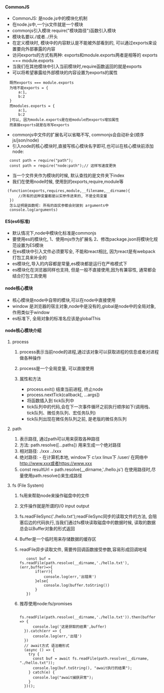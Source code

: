 #### CommonJS
  - CommonJS: 是node.js中的模块化机制
  - 在node.js中,一个js文件就是一个模块
  - commonjs引入模块 require("模块路径")函数引入模块
  - 模块名要以./或者../开头
  - 在定义模块时, 模块中的内容默认是不能被外部看到的, 可以通过exports来设置要向外部暴露的内容
  - 访问exports的方式有两种: exports和module.exports两者是相等的 exports === module.exports
  - 当我们在其他模块中引入当前模块时,require函数返回的就是exports
  - 可以将希望暴露给外部模块的内容设置为exports的属性
  
  ```
    既然exports === module.exports
    为啥不能exports = {
        a:1,
        b:2
    }
    而modules.exports = {
        a:1,
        b:2
    }可以, 因为module.exports是在给module的exports增加属性
    而直接exports就是在改写exports
  ```
 - commonjs中文件的扩展名可以省略不写, commonjs会自动补全(顺序js/json/node)
 - 引入node的核心模块时,直接写核心模块名字即可,也可以在核心模块前添加 node:
  
  ```
    const path = require("path");
    const path = require("node:path");// 这样写速度更快
  ```
 - 当一个文件夹作为模块的时候, 默认查找的是文件夹下index
 - 我们在使用node时候, 使用到的exports,require,module等

  ```
   (function(exports,requires,module,__filename,__dirname){
        //所有的这种变量都是以实参传进来的, 不是全局变量
    })
    怎么证明是函数呢: 所有的函实参都会封装到 arguments中
    console.log(arguments) 
  ```

#### ES(es6标准)
  - 默认情况下,node中模块化标准是commonjs
  - 要使用es的模块化, 1、使用mjs作为扩展名 2、修改package.json将模块化规范设置为ES模块
  - 在es模块中引入文件必须要写全, 不能和react相比, 因为react是有webpack打包工具来补全的
  - es模块化,导入的内容都是常量,es模块都是运行在严格模式下
  - es模块化在浏览器同样也支持, 但是一般不直接使用,因为有兼容性, 通常都会结合打包工具使用

#### node核心模块
  - 核心模块是node中自带的模块,可以在node中直接使用
  - window 是浏览器的宿主对象,node中是没有的,global是node中的全局对象, 作用类似于window
  - es标准下, 全局对象的标准名应该是globalThis
  
#### node核心模块介绍

  1. process
        1. process表示当前node的进程,通过该对象可以获取进程的信息或者对进程做各种操作
        1. process是一个全局变量, 可以直接使用
        2. 属性和方法

           - process.exit() 结束当前进程, 终止node 
           - process.nextTick(callback[, ...args]) 
            - 将函数插入到 tick队列中
            - tick队列中的代码,会在下一次事件循环之前执行顺序如下(调用栈、tick队列、微任务队列、宏任务队列)
            - tick队列出现在微任务队列之前, 是老版的微任务队列

  2. path
        1. 表示路径, 通过path可以用来获取各种路径
        2. 方法: path.resolve([...paths]) 用来生成一个绝对路径 
        3. 相对路径: ./xxx ../xxx 
        4. 绝对路径: - 在计算机本地, window下 c:\xx linux下 /user/ 在网络中 http://www.xxx或者https://www.xxx
        5. const resultUrl =  path.resolve(__dirname,'./hello.js') 在使用路径时,尽量使用path.resolve()来生成路径
   
  3. fs (File System)
        1. fs用来帮助node来操作磁盘中的文件
        2. 文件操作就是所谓的I/0  input output
        3. fs.readFileSync('./hello.txt');readFileSync同步的读取文件的方法, 会阻塞后边的代码执行,当我们通过fs模块读取磁盘中的数据时候, 读取的数据总会以Buffer对象的形式返回
        4. Buffer是一个临时用来存储数据的缓存区
        5. readFile异步读取文件, 需要传回调函数接受参数,容易形成回调地域
   

           ```
              const buf = fs.readFile(path.resolve(__dirname,'./hello.txt'),(err,buffer)=>{
                  if(err){
                      console.log(err,'出错来')
                  }else{
                      console.log(buffer.toString())
                  }
              })
           ```

      1. 推荐使用node:fs/promises
          
          ```
            fs.readFile(path.resolve(__dirname,'./hello.txt')).then(buffer => {
                console.log('这是获取的结果',buffer)
            }).catch(err => {
                console.log(err,'出错')
            })
            // await方式 语法糖形式
            (async () => {
              try {
                const buf = await fs.readFile(path.resolve(__dirname, "./hello.txt"));
                console.log(buf.toString(), "await执行的结果");
              } catch(e) {
                console.log("await捕获异常");
              }
            })();
          ```

